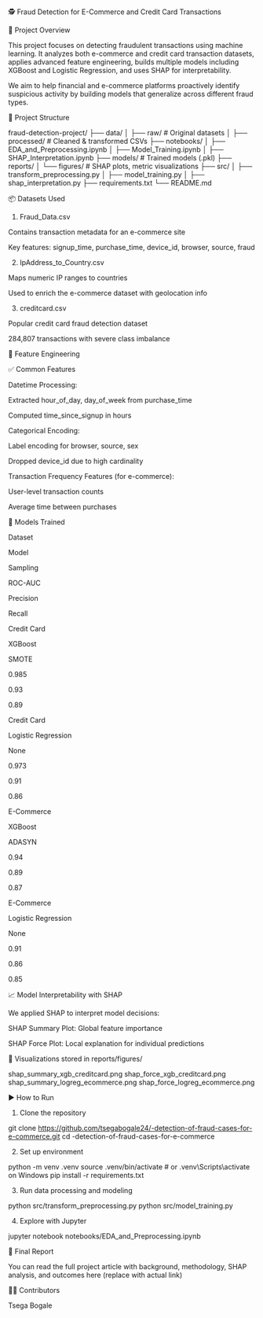🕵️‍ Fraud Detection for E-Commerce and Credit Card Transactions

🚀 Project Overview

This project focuses on detecting fraudulent transactions using machine learning. It analyzes both e-commerce and credit card transaction datasets, applies advanced feature engineering, builds multiple models including XGBoost and Logistic Regression, and uses SHAP for interpretability.

We aim to help financial and e-commerce platforms proactively identify suspicious activity by building models that generalize across different fraud types.

📁 Project Structure

fraud-detection-project/
├── data/
│   ├── raw/                     # Original datasets
│   ├── processed/               # Cleaned & transformed CSVs
├── notebooks/
│   ├── EDA_and_Preprocessing.ipynb
│   ├── Model_Training.ipynb
│   ├── SHAP_Interpretation.ipynb
├── models/                     # Trained models (.pkl)
├── reports/
│   └── figures/                 # SHAP plots, metric visualizations
├── src/
│   ├── transform_preprocessing.py
│   ├── model_training.py
│   ├── shap_interpretation.py
├── requirements.txt
└── README.md

📦 Datasets Used

1. Fraud_Data.csv

Contains transaction metadata for an e-commerce site

Key features: signup_time, purchase_time, device_id, browser, source, fraud

2. IpAddress_to_Country.csv

Maps numeric IP ranges to countries

Used to enrich the e-commerce dataset with geolocation info

3. creditcard.csv

Popular credit card fraud detection dataset

284,807 transactions with severe class imbalance

🧱 Feature Engineering

✅ Common Features

Datetime Processing:

Extracted hour_of_day, day_of_week from purchase_time

Computed time_since_signup in hours

Categorical Encoding:

Label encoding for browser, source, sex

Dropped device_id due to high cardinality

Transaction Frequency Features (for e-commerce):

User-level transaction counts

Average time between purchases

🧠 Models Trained

Dataset

Model

Sampling

ROC-AUC

Precision

Recall

Credit Card

XGBoost

SMOTE

0.985

0.93

0.89

Credit Card

Logistic Regression

None

0.973

0.91

0.86

E-Commerce

XGBoost

ADASYN

0.94

0.89

0.87

E-Commerce

Logistic Regression

None

0.91

0.86

0.85

📈 Model Interpretability with SHAP

We applied SHAP to interpret model decisions:

SHAP Summary Plot: Global feature importance

SHAP Force Plot: Local explanation for individual predictions

📂 Visualizations stored in reports/figures/

shap_summary_xgb_creditcard.png
shap_force_xgb_creditcard.png
shap_summary_logreg_ecommerce.png
shap_force_logreg_ecommerce.png

▶️ How to Run

1. Clone the repository

git clone https://github.com/tsegabogale24/-detection-of-fraud-cases-for-e-commerce.git
cd -detection-of-fraud-cases-for-e-commerce

2. Set up environment

python -m venv .venv
source .venv/bin/activate  # or .venv\Scripts\activate on Windows
pip install -r requirements.txt

3. Run data processing and modeling

python src/transform_preprocessing.py
python src/model_training.py

4. Explore with Jupyter

jupyter notebook notebooks/EDA_and_Preprocessing.ipynb

📄 Final Report

You can read the full project article with background, methodology, SHAP analysis, and outcomes here (replace with actual link)

👨‍💻 Contributors

Tsega Bogale
